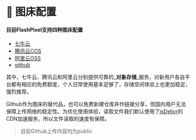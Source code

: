 # 🔗 图床配置

#### 目前FlashPixel支持四种图床配置

* [七牛云](./qiniu)
* [腾讯云COS](./tencent)
* [阿里云OSS](./ali)
* [github](./github)

其中，七牛云、腾讯云和阿里云分别提供可靠的_**对象存储**_服务，对新用户各自平台都有相应的免费额度，个人日常使用基本足够了，存储空间体验上也更加稳定，强烈推荐。

Github作为图床的替代品，也可以免费新建仓库并作链接分享，但国内用户无法保障上传网络的稳定性。为优化使用体验，读取文件我们默认使用了[jsDelivr](https://www.jsdelivr.com/github)的CDN加速服务，所以文件读取的速度有保障。

> 目前Github上传内容均为public

